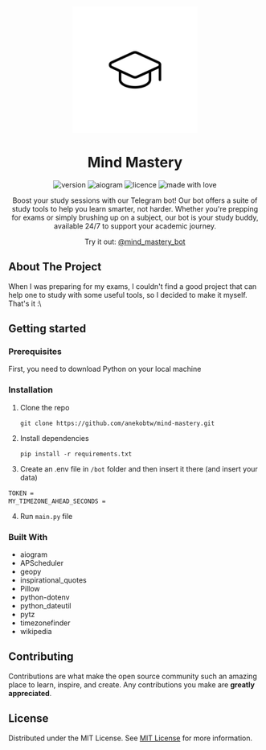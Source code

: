                         
<br/>
<div align="center">

  <img src='https://github.com/anekobtw/mind-mastery/blob/main/mm%20white.png' height="250" width="250"></img>
  <h1>Mind Mastery</h1>

 ![version](https://img.shields.io/badge/Project_version-1.0.0-blue)
 ![aiogram](https://img.shields.io/badge/aiogram-3.x-blue)
 ![licence](https://img.shields.io/badge/License-MIT-green)
 ![made with love](https://img.shields.io/badge/Made_with-Love-red)
 
Boost your study sessions with our Telegram bot! Our bot offers a suite of study tools to help you learn smarter, not harder. Whether you're prepping for exams or simply brushing up on a subject, our bot is your study buddy, available 24/7 to support your academic journey.

Try it out: [@mind_mastery_bot](https://t.me/mind_mastery_bot)
</div>

 ## About The Project
When I was preparing for my exams, I couldn't find a good project that can help one to study with some useful tools, so I decided to make it myself. That's it :\

## Getting started
 ### Prerequisites
First, you need to download Python on your local machine
 
 ### Installation
1. Clone the repo
   ```
   git clone https://github.com/anekobtw/mind-mastery.git
   ```
2. Install dependencies
   ```
   pip install -r requirements.txt
   ```
3. Create an .env file in `/bot` folder and then insert it there (and insert your data)
  ```
  TOKEN = 
  MY_TIMEZONE_AHEAD_SECONDS = 
  ```
4. Run `main.py` file

 ### Built With
- aiogram
- APScheduler
- geopy
- inspirational_quotes
- Pillow
- python-dotenv
- python_dateutil
- pytz
- timezonefinder
- wikipedia

## Contributing
Contributions are what make the open source community such an amazing place to learn, inspire, and create. Any contributions you make are **greatly appreciated**.

 ## License
Distributed under the MIT License. See [MIT License](https://opensource.org/licenses/MIT) for more information.
